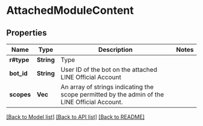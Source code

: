 # AttachedModuleContent

## Properties

Name | Type | Description | Notes
------------ | ------------- | ------------- | -------------
**r#type** | **String** | Type | 
**bot_id** | **String** | User ID of the bot on the attached LINE Official Account | 
**scopes** | **Vec<String>** | An array of strings indicating the scope permitted by the admin of the LINE Official Account. | 

[[Back to Model list]](../README.md#documentation-for-models) [[Back to API list]](../README.md#documentation-for-api-endpoints) [[Back to README]](../README.md)


